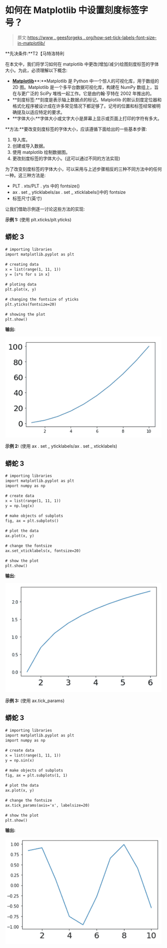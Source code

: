 # 如何在 Matplotlib 中设置刻度标签字号？

> 原文:[https://www . geesforgeks . org/how-set-tick-labels-font-size-in-matplotlib/](https://www.geeksforgeeks.org/how-to-set-tick-labels-font-size-in-matplotlib/)

**先决条件:**T2【马特洛特利

在本文中，我们将学习如何在 matplotlib 中更改(增加/减少)绘图刻度标签的字体大小。为此，必须理解以下概念:

*   [**Matplotlib**](https://www.geeksforgeeks.org/python-introduction-matplotlib/#:~:text=Matplotlib%20is%20an%20amazing%20visualization,Hunter%20in%20the%20year%202002.)**:**Matplotlib 是 Python 中一个惊人的可视化库，用于数组的 2D 图。Matplotlib 是一个多平台数据可视化库，构建在 NumPy 数组上，旨在与更广泛的 SciPy 堆栈一起工作。它是由约翰·亨特在 2002 年推出的。
*   **刻度标签:**刻度是表示轴上数据点的标记。Matplotlib 的默认刻度定位器和格式化程序被设计成在许多常见情况下都足够了。记号的位置和标签经常被明确提及以适应特定的要求。
*   **字体大小:**字体大小或文字大小是屏幕上显示或页面上打印的字符有多大。

**方法:**要改变刻度标签的字体大小，应该遵循下面给出的一些基本步骤:

1.  导入库。
2.  创建或导入数据。
3.  使用 matplotlib 绘制数据图。
4.  更改刻度标签的字体大小。(这可以通过不同的方法实现)

为了改变刻度标签的字体大小，可以采用与上述步骤相反的三种不同方法中的任何一种。这三种方法是:

*   PLT . xts/PLT . yts 中的 fontsize()
*   ax . set _ yticklabels/ax . set _ xticklabels()中的 fontsize
*   标签尺寸(英寸)

让我们借助示例逐一讨论这些方法的实现:

**示例 1:** (使用 plt.xticks/plt.yticks)

## 蟒蛇 3

```
# importing libraries
import matplotlib.pyplot as plt

# creating data
x = list(range(1, 11, 1))
y = [s*s for s in x]

# ploting data
plt.plot(x, y)

# changing the fontsize of yticks
plt.yticks(fontsize=20)

# showing the plot
plt.show()
```

**输出:**

![](img/54bae9f6bd6a9c31bdf50abfa1775648.png)

**示例 2:** (使用 ax . set _ yticklabels/ax . set _ xticklabels)

## 蟒蛇 3

```
# importing libraries
import matplotlib.pyplot as plt
import numpy as np

# create data
x = list(range(1, 11, 1))
y = np.log(x)

# make objects of subplots
fig, ax = plt.subplots()

# plot the data
ax.plot(x, y)

# change the fontsize
ax.set_xticklabels(x, fontsize=20)

# show the plot
plt.show()
```

**输出:**

![](img/782feb3c86a84cf776b2b513544fc7e6.png)

**示例 3:** (使用 ax.tick_params)

## 蟒蛇 3

```
# importing libraries
import matplotlib.pyplot as plt
import numpy as np

# create data
x = list(range(1, 11, 1))
y = np.sin(x)

# make objects of subplots
fig, ax = plt.subplots(1, 1)

# plot the data
ax.plot(x, y)

# change the fontsize
ax.tick_params(axis='x', labelsize=20)

# show the plot
plt.show()
```

**输出:**

![](img/b6a4663c87fee96874ff3913c0fb52d5.png)